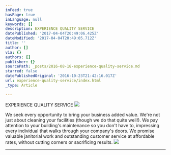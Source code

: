 ```yaml
---
inFeed: true
hasPage: true
inLanguage: null
keywords: []
description: EXPERIENCE QUALITY SERVICE
datePublished: '2017-04-04T20:49:06.425Z'
dateModified: '2017-04-04T20:49:05.712Z'
title: ''
author: []
via: {}
authors: []
publisher: {}
sourcePath: _posts/2016-08-18-experience-quality-service.md
starred: false
datePublishedOriginal: '2016-10-23T21:42:16.017Z'
url: experience-quality-service/index.html
_type: Article

---
```

EXPERIENCE QUALITY SERVICE
![](https://the-grid-user-content.s3-us-west-2.amazonaws.com/170c0b4f-1566-49e3-a883-cc52f35f57aa.jpg)

We seek every opportunity to bring your business added value. We're not just about cleaning your facilities (though we do that quite well!). We pay attention to your building's maintenance so you don't have to, impressing every individual that walks through your company's doors. We promise valuable janitorial work and outstanding customer service at affordable rates, without cutting corners or sacrificing results.
![](https://the-grid-user-content.s3-us-west-2.amazonaws.com/3211fb7f-ec42-4fa7-aedf-39b631ce5766.jpg)

---